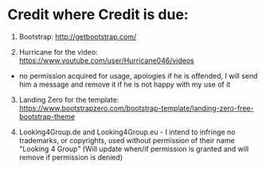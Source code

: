 # Credit where Credit is due:

1) Bootstrap: http://getbootstrap.com/

2) Hurricane for the video: https://www.youtube.com/user/Hurricane046/videos

* no permission acquired for usage, apologies if he is offended, I will send him a message and remove it if he is not happy with my use of it

3) Landing Zero for the template: https://www.bootstrapzero.com/bootstrap-template/landing-zero-free-bootstrap-theme

4) Looking4Group.de and Looking4Group.eu - I intend to infringe no trademarks, or copyrights, used without permission of their name "Looking 4 Group" (Will update when/if permission is granted and will remove if permission is denied)

